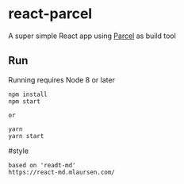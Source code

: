 # react-parcel
A super simple React app using [Parcel](https://parceljs.org/) as build tool

## Run
Running requires Node 8 or later

```
npm install 
npm start

or

yarn 
yarn start
```

#style
```
based on 'readt-md'
https://react-md.mlaursen.com/
```